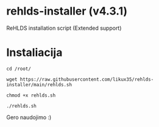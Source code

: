 # rehlds-installer (v4.3.1)
ReHLDS installation script (Extended support)

# Instaliacija

``
cd /root/
``

``
wget https://raw.githubusercontent.com/likux35/rehlds-installer/main/rehlds.sh
``

``
chmod +x rehlds.sh
``

``
./rehlds.sh
``

Gero naudojimo :)

